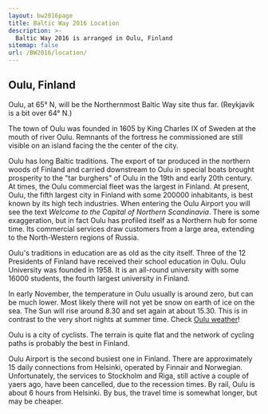```yaml
---
layout: bw2016page
title: Baltic Way 2016 Location
description: >-
  Baltic Way 2016 is arranged in Oulu, Finland
sitemap: false
url: /BW2016/location/
---
```



## Oulu, Finland

Oulu, at 65&deg; N, will be the Northernmost Baltic Way site thus far. (Reykjavik is a bit over 64&deg; N.) 

The town of Oulu was founded in 1605 by King Charles IX of Sweden at the mouth of river Oulu. Remnants of the fortress he commissioned are still visible on an island facing the the center of the city. 

Oulu has long Baltic traditions. The export of tar produced in the northern woods of Finland and carried downstream to Oulu in special boats brought prosperity to the "tar burghers" of Oulu in the 19th and early 20th century. At times, the Oulu commercial fleet was the largest in Finland. At present, Oulu, the fifth largest city in Finland with some 200000 inhabitants, is best known by its high tech industries. When entering the Oulu Airport you will see the text <i>Welcome to the Capital of Northern Scandinavia</i>. There is some exaggeration, but in fact Oulu has profiled itself as a Northern hub for some time. Its commercial services draw customers from a large area, extending to the North-Western regions of Russia. 

Oulu's traditions in education are as old as the city itself. Three of the 12 Presidents of Finland have received their school education in Oulu. Oulu University was founded in 1958. It is an all-round university with some 16000 students, the fourth largest university in Finland. 

In early November, the temperature in Oulu usually is around zero, but can be much lower. Most likely there will not yet be snow on earth of ice on the sea. The Sun will rise around 8.30 and set again at about 15.30. This is in contrast to the very short nights at summer time. Check [Oulu weather](http://en.ilmatieteenlaitos.fi/weather/oulu)!

Oulu is a city of cyclists. The terrain is quite flat and the network of cycling paths is probably the best in Finland. 

Oulu Airport is the second busiest one in Finland. There are approximately 15 daily connections from Helsinki, operated by Finnair and Norwegian. Unfortunately, the services to Stockholm and Riga, still active a couple of yaers ago, have been cancelled, due to the recession times. By rail, Oulu is about 6 hours from Helsinki. By bus, the travel time is somewhat longer, but may be cheaper. 
